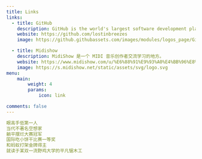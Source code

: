 ```yaml
---
title: Links
links:
  - title: GitHub
    description: GitHub is the world's largest software development platform.
    website: https://github.com/lostinbreezes
    image: https://github.githubassets.com/images/modules/logos_page/GitHub-Mark.png

  - title: Midishow
    description: MidiShow 是一个 MIDI 音乐创作者交流学习的地方。
    website: https://www.midishow.com/u/%E6%88%91%E9%93%A0%E4%BB%96%E8%B6%85
    image: https://s.midishow.net/static/assets/svg/logo.svg
menu:
    main: 
        weight: 4
        params:
            icon: link

comments: false
---
```




```yaml
眼高手低第一人
当代不著名空想家
躺平摆烂大赛冠军
国际吃小饼干比赛一等奖
和蚂蚁打架金牌得主
就读于某双一流野鸡大学的平凡锯木工
```



